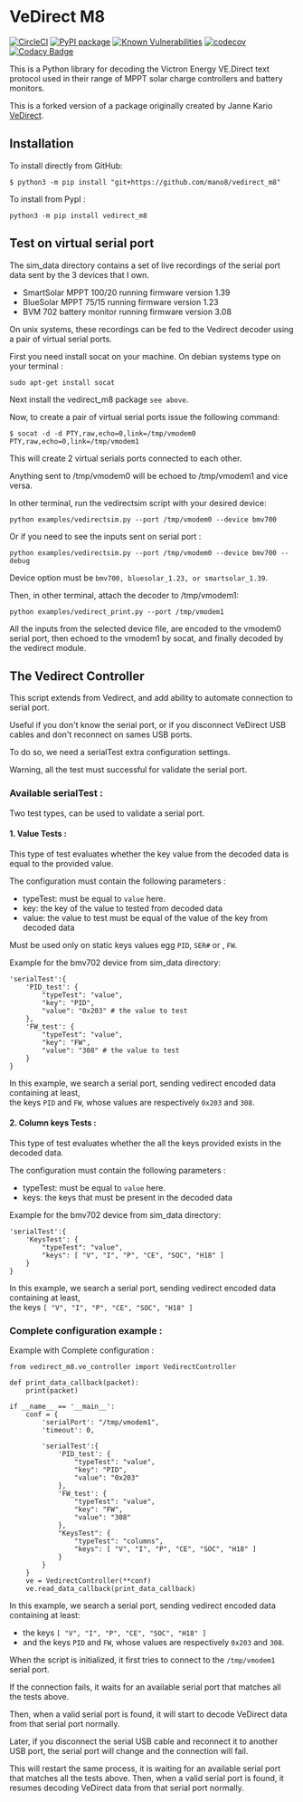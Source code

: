 
# VeDirect M8

[![CircleCI](https://circleci.com/gh/mano8/vedirect_m8.svg?style=svg)](https://app.circleci.com/pipelines/github/mano8/vedirect_m8)
[![PyPI package](https://img.shields.io/pypi/v/vedirect_m8.svg)](https://pypi.org/project/vedirect_m8/)
[![Known Vulnerabilities](https://snyk.io/test/github/mano8/vedirect_m8/badge.svg)](https://snyk.io/test/github/mano8/vedirect_m8)
[![codecov](https://codecov.io/gh/mano8/vedirect_m8/branch/main/graph/badge.svg?token=KkAwHvkse6)](https://codecov.io/gh/mano8/vedirect_m8)
[![Codacy Badge](https://app.codacy.com/project/badge/Grade/c401bed6812d4f9bb77bfaee16cf0abe)](https://www.codacy.com/gh/mano8/vedirect_m8/dashboard?utm_source=github.com&amp;utm_medium=referral&amp;utm_content=mano8/vedirect_m8&amp;utm_campaign=Badge_Grade)  

This is a Python library for decoding the Victron Energy VE.Direct text protocol
used in their range of MPPT solar charge controllers and battery monitors.

This is a forked version of a package originally created by Janne Kario
[VeDirect](https://github.com/karioja/vedirect).

## Installation

To install directly from GitHub:

``$ python3 -m pip install "git+https://github.com/mano8/vedirect_m8"``

To install from PypI :

``python3 -m pip install vedirect_m8``

## Test on virtual serial port

The sim_data directory contains a set of live recordings of the serial port data
sent by the 3 devices that I own.

  * SmartSolar MPPT 100/20 running firmware version 1.39
  * BlueSolar MPPT 75/15 running firmware version 1.23
  * BVM 702 battery monitor running firmware version 3.08

On unix systems, these recordings can be fed to the Vedirect decoder
using a pair of virtual serial ports.

First you need install socat on your machine.
On debian systems type on your terminal :
```
sudo apt-get install socat
```

Next install the vedirect_m8 package ``see above``.

Now, to create a pair of virtual serial ports issue the following command:
```
$ socat -d -d PTY,raw,echo=0,link=/tmp/vmodem0 PTY,raw,echo=0,link=/tmp/vmodem1
```
This will create 2 virtual serials ports connected to each other.

Anything sent to /tmp/vmodem0 will be echoed to /tmp/vmodem1 and vice versa.

In other terminal, run the vedirectsim script with your desired device:

```
python examples/vedirectsim.py --port /tmp/vmodem0 --device bmv700
```
Or if you need to see the inputs sent on serial port :
```
python examples/vedirectsim.py --port /tmp/vmodem0 --device bmv700 --debug
```
Device option must be ``bmv700, bluesolar_1.23, or smartsolar_1.39``.

Then, in other terminal, attach the decoder to /tmp/vmodem1:
```
python examples/vedirect_print.py --port /tmp/vmodem1
```
All the inputs from the selected device file, are encoded to the vmodem0 serial port,
then echoed to the vmodem1 by socat, and finally decoded by the vedirect module.

## The Vedirect Controller

This script extends from Vedirect,
and add ability to automate connection to serial port.

Useful if you don't know the serial port,
or if you disconnect VeDirect USB cables and don't reconnect on sames USB ports.

To do so, we need a serialTest extra configuration settings.

Warning, all the test must successful for validate the serial port.

### Available serialTest :

Two test types, can be used to validate a serial port.

#### 1. Value Tests :

This type of test evaluates whether the key value from the decoded data
is equal to the provided value.

The configuration must contain the following parameters :
  - typeTest: must be equal to ```value``` here.
  - key: the key of the value to tested from decoded data
  - value: the value to test must be equal of the value of the key from decoded data

Must be used only on static keys values egg ```PID```, ```SER#``` or , ```FW```.

Example for the bmv702 device from sim_data directory:
```
'serialTest':{
    'PID_test': { 
        "typeTest": "value",
        "key": "PID",
        "value": "0x203" # the value to test
    },
    'FW_test': { 
        "typeTest": "value",
        "key": "FW",
        "value": "308" # the value to test
    }
}
```
In this example, we search a serial port, sending vedirect encoded data
containing at least, </br>
the keys ```PID``` and ```FW```, whose values are respectively
```0x203``` and ```308```.

#### 2. Column keys Tests :

This type of test evaluates whether the all the keys provided exists
in the decoded data.

The configuration must contain the following parameters :
- typeTest: must be equal to ```value``` here.
- keys: the keys that must be present in the decoded data

Example for the bmv702 device from sim_data directory:
```
'serialTest':{
    'KeysTest': { 
        "typeTest": "value",
        "keys": [ "V", "I", "P", "CE", "SOC", "H18" ]
    }
}
```
In this example, we search a serial port, sending vedirect encoded data
containing at least, </br>
the keys ```[ "V", "I", "P", "CE", "SOC", "H18" ]```

### Complete configuration example :

Example with Complete configuration :
```
from vedirect_m8.ve_controller import VedirectController

def print_data_callback(packet):
    print(packet)

if __name__ == '__main__':
    conf = {
        'serialPort': "/tmp/vmodem1",
        'timeout': 0,
        
        'serialTest':{ 
            'PID_test': { 
                "typeTest": "value",
                "key": "PID",
                "value": "0x203"
            },
            'FW_test': { 
                "typeTest": "value",
                "key": "FW",
                "value": "308"
            },
            "KeysTest": {
                "typeTest": "columns",
                "keys": [ "V", "I", "P", "CE", "SOC", "H18" ]
            }
        }
    }
    ve = VedirectController(**conf)
    ve.read_data_callback(print_data_callback)
```
In this example, we search a serial port,
sending vedirect encoded data containing at least:  
  - the keys ```[ "V", "I", "P", "CE", "SOC", "H18" ]```
  - and the keys ```PID``` and ```FW```, whose values are respectively ```0x203``` and ```308```.

When the script is initialized, it first tries to connect to the ```/tmp/vmodem1``` serial port. 

If the connection fails, it waits for an available serial port that matches all the tests above.

Then, when a valid serial port is found, it will start to decode VeDirect data
from that serial port normally.

Later, if you disconnect the serial USB cable and reconnect it to another USB port,
the serial port will change and the connection will fail. 

This will restart the same process, it is waiting for an available serial port
that matches all the tests above. Then, when a valid serial port is found,
it resumes decoding VeDirect data from that serial port normally.
